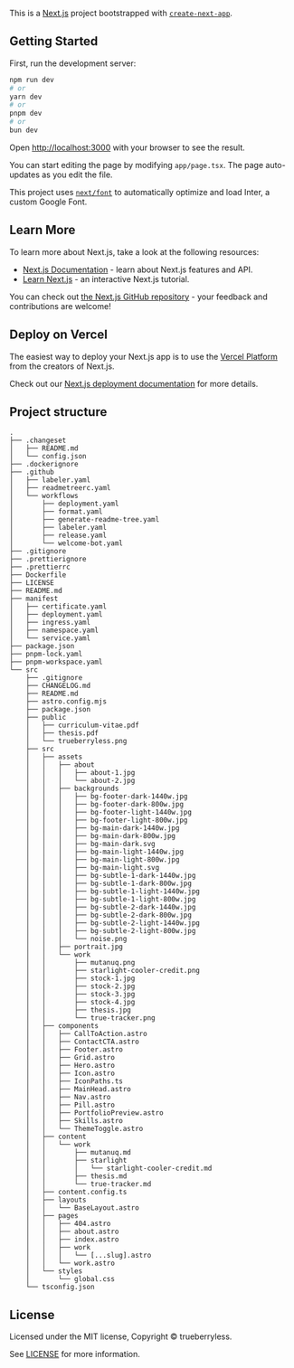This is a [Next.js](https://nextjs.org/) project bootstrapped with [`create-next-app`](https://github.com/vercel/next.js/tree/canary/packages/create-next-app).

## Getting Started

First, run the development server:

```bash
npm run dev
# or
yarn dev
# or
pnpm dev
# or
bun dev
```

Open [http://localhost:3000](http://localhost:3000) with your browser to see the result.

You can start editing the page by modifying `app/page.tsx`. The page auto-updates as you edit the file.

This project uses [`next/font`](https://nextjs.org/docs/basic-features/font-optimization) to automatically optimize and load Inter, a custom Google Font.

## Learn More

To learn more about Next.js, take a look at the following resources:

- [Next.js Documentation](https://nextjs.org/docs) - learn about Next.js features and API.
- [Learn Next.js](https://nextjs.org/learn) - an interactive Next.js tutorial.

You can check out [the Next.js GitHub repository](https://github.com/vercel/next.js/) - your feedback and contributions are welcome!

## Deploy on Vercel

The easiest way to deploy your Next.js app is to use the [Vercel Platform](https://vercel.com/new?utm_medium=default-template&filter=next.js&utm_source=create-next-app&utm_campaign=create-next-app-readme) from the creators of Next.js.

Check out our [Next.js deployment documentation](https://nextjs.org/docs/deployment) for more details.

## Project structure

```
.
├── .changeset
│   ├── README.md
│   └── config.json
├── .dockerignore
├── .github
│   ├── labeler.yaml
│   ├── readmetreerc.yaml
│   └── workflows
│       ├── deployment.yaml
│       ├── format.yaml
│       ├── generate-readme-tree.yaml
│       ├── labeler.yaml
│       ├── release.yaml
│       └── welcome-bot.yaml
├── .gitignore
├── .prettierignore
├── .prettierrc
├── Dockerfile
├── LICENSE
├── README.md
├── manifest
│   ├── certificate.yaml
│   ├── deployment.yaml
│   ├── ingress.yaml
│   ├── namespace.yaml
│   └── service.yaml
├── package.json
├── pnpm-lock.yaml
├── pnpm-workspace.yaml
└── src
    ├── .gitignore
    ├── CHANGELOG.md
    ├── README.md
    ├── astro.config.mjs
    ├── package.json
    ├── public
    │   ├── curriculum-vitae.pdf
    │   ├── thesis.pdf
    │   └── trueberryless.png
    ├── src
    │   ├── assets
    │   │   ├── about
    │   │   │   ├── about-1.jpg
    │   │   │   └── about-2.jpg
    │   │   ├── backgrounds
    │   │   │   ├── bg-footer-dark-1440w.jpg
    │   │   │   ├── bg-footer-dark-800w.jpg
    │   │   │   ├── bg-footer-light-1440w.jpg
    │   │   │   ├── bg-footer-light-800w.jpg
    │   │   │   ├── bg-main-dark-1440w.jpg
    │   │   │   ├── bg-main-dark-800w.jpg
    │   │   │   ├── bg-main-dark.svg
    │   │   │   ├── bg-main-light-1440w.jpg
    │   │   │   ├── bg-main-light-800w.jpg
    │   │   │   ├── bg-main-light.svg
    │   │   │   ├── bg-subtle-1-dark-1440w.jpg
    │   │   │   ├── bg-subtle-1-dark-800w.jpg
    │   │   │   ├── bg-subtle-1-light-1440w.jpg
    │   │   │   ├── bg-subtle-1-light-800w.jpg
    │   │   │   ├── bg-subtle-2-dark-1440w.jpg
    │   │   │   ├── bg-subtle-2-dark-800w.jpg
    │   │   │   ├── bg-subtle-2-light-1440w.jpg
    │   │   │   ├── bg-subtle-2-light-800w.jpg
    │   │   │   └── noise.png
    │   │   ├── portrait.jpg
    │   │   └── work
    │   │       ├── mutanuq.png
    │   │       ├── starlight-cooler-credit.png
    │   │       ├── stock-1.jpg
    │   │       ├── stock-2.jpg
    │   │       ├── stock-3.jpg
    │   │       ├── stock-4.jpg
    │   │       ├── thesis.jpg
    │   │       └── true-tracker.png
    │   ├── components
    │   │   ├── CallToAction.astro
    │   │   ├── ContactCTA.astro
    │   │   ├── Footer.astro
    │   │   ├── Grid.astro
    │   │   ├── Hero.astro
    │   │   ├── Icon.astro
    │   │   ├── IconPaths.ts
    │   │   ├── MainHead.astro
    │   │   ├── Nav.astro
    │   │   ├── Pill.astro
    │   │   ├── PortfolioPreview.astro
    │   │   ├── Skills.astro
    │   │   └── ThemeToggle.astro
    │   ├── content
    │   │   └── work
    │   │       ├── mutanuq.md
    │   │       ├── starlight
    │   │       │   └── starlight-cooler-credit.md
    │   │       ├── thesis.md
    │   │       └── true-tracker.md
    │   ├── content.config.ts
    │   ├── layouts
    │   │   └── BaseLayout.astro
    │   ├── pages
    │   │   ├── 404.astro
    │   │   ├── about.astro
    │   │   ├── index.astro
    │   │   ├── work
    │   │   │   └── [...slug].astro
    │   │   └── work.astro
    │   └── styles
    │       └── global.css
    └── tsconfig.json

```

## License

Licensed under the MIT license, Copyright © trueberryless.

See [LICENSE](/LICENSE) for more information.
